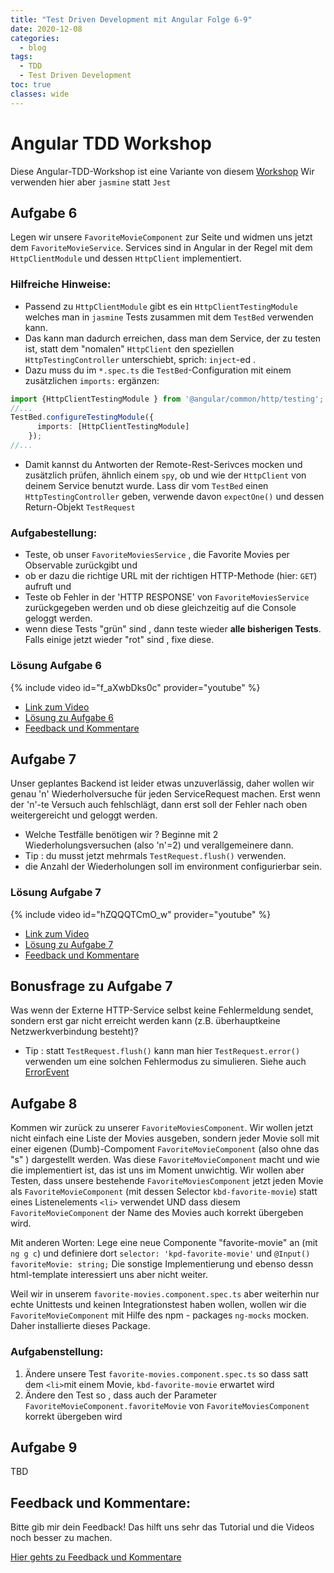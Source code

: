 ```yaml
---
title: "Test Driven Development mit Angular Folge 6-9"
date: 2020-12-08 
categories:
  - blog
tags:
  - TDD
  - Test Driven Development
toc: true
classes: wide
---
```

# Angular TDD Workshop
Diese Angular-TDD-Workshop ist eine Variante von diesem [Workshop](https://itnext.io/test-driven-development-in-an-angular-world-92c0c42a54d0)
Wir verwenden hier aber `jasmine` statt `Jest`

## Aufgabe 6
Legen wir unsere `FavoriteMovieComponent` zur Seite und widmen uns jetzt dem `FavoriteMovieService`. Services sind in Angular in der Regel mit dem `HttpClientModule` und dessen `HttpClient` implementiert. 

### Hilfreiche Hinweise:
* Passend zu `HttpClientModule` gibt es ein `HttpClientTestingModule` welches man in `jasmine` Tests zusammen mit dem `TestBed` verwenden kann. 
*  Das kann man dadurch erreichen, dass man dem Service, der zu testen ist,   statt dem "nomalen" `HttpClient` den speziellen `HttpTestingController` unterschiebt, sprich: `inject`-ed . 
* Dazu muss du im `*.spec.ts` die `TestBed`-Configuration mit einem zusätzlichen `imports:` ergänzen: 
```typescript
import {HttpClientTestingModule } from '@angular/common/http/testing';
//...
TestBed.configureTestingModule({
      imports: [HttpClientTestingModule]
    });
//...
``` 
* Damit kannst du Antworten der Remote-Rest-Serivces mocken und zusätzlich prüfen, ähnlich einem `spy`, ob und wie der `HttpClient` von deinem Service benutzt wurde. Lass dir vom `TestBed` einen `HttpTestingController` geben, verwende davon `expectOne()` und dessen Return-Objekt `TestRequest`
### Aufgabestellung:
* Teste, ob unser `FavoriteMoviesService` , die Favorite Movies per Observable zurückgibt und 
* ob er dazu die richtige URL mit der richtigen HTTP-Methode (hier: `GET`) aufruft und 
* Teste ob Fehler in der 'HTTP RESPONSE'  von `FavoriteMoviesService` zurückgegeben werden und ob diese gleichzeitig auf die Console geloggt werden.
* wenn diese Tests "grün" sind , dann teste wieder **alle bisherigen Tests**. Falls einige jetzt wieder "rot" sind , fixe diese. 
### Lösung Aufgabe 6 
{% include video id="f_aXwbDks0c" provider="youtube" %} 
* [Link zum Video](https://youtu.be/f_aXwbDks0c)
* [Lösung zu Aufgabe 6](https://github.com/bodote/tdd-angular/tree/v1.6) 
* [Feedback und Kommentare](https://github.com/bodote/bodote.github.io/discussions)


## Aufgabe 7
Unser geplantes Backend ist leider etwas unzuverlässig, daher wollen wir genau 'n' Wiederholversuche für jeden ServiceRequest machen. Erst wenn der 'n'-te Versuch auch fehlschlägt, dann erst soll der Fehler nach oben weitergereicht und geloggt werden.
* Welche Testfälle benötigen wir ? Beginne mit 2 Wiederholungsversuchen (also 'n'=2) und verallgemeinere dann.
* Tip : du musst jetzt mehrmals  `TestRequest.flush()` verwenden.
* die Anzahl der Wiederholungen soll im environment configurierbar sein.
### Lösung Aufgabe 7 
{% include video id="hZQQQTCmO_w" provider="youtube" %} 
* [Link zum Video](https://youtu.be/hZQQQTCmO_w)
* [Lösung zu Aufgabe 7](https://github.com/bodote/tdd-angular/tree/v1.7) 
* [Feedback und Kommentare](https://github.com/bodote/bodote.github.io/discussions)


## Bonusfrage zu Aufgabe 7
Was wenn der Externe HTTP-Service selbst keine Fehlermeldung sendet, sondern erst gar nicht erreicht werden kann (z.B. überhauptkeine Netzwerkverbindung besteht)?
* Tip : statt `TestRequest.flush()` kann man hier `TestRequest.error()` verwenden um eine solchen Fehlermodus zu simulieren. Siehe auch [ErrorEvent](https://developer.mozilla.org/en-US/docs/Web/API/ErrorEvent)

## Aufgabe 8
Kommen wir zurück zu unserer `FavoriteMoviesComponent`. Wir wollen jetzt nicht einfach eine Liste der Movies ausgeben, sondern jeder Movie soll mit einer eigenen (Dumb)-Compoment `FavoriteMovieComponent` (also ohne das "s" ) dargestellt werden. Was diese `FavoriteMovieComponent` macht und wie die implementiert ist, das ist uns im Moment unwichtig. 
Wir wollen aber Testen, dass unsere bestehende `FavoriteMoviesComponent` jetzt jeden Movie als `FavoriteMovieComponent` (mit dessen Selector `kbd-favorite-movie`) statt  eines Listenelements `<li>` verwendet  UND dass diesem `FavoriteMovieComponent` der Name des Movies auch korrekt übergeben wird. 

Mit anderen Worten:
Lege eine neue Componente "favorite-movie" an (mit `ng g c`) und definiere dort `selector: 'kpd-favorite-movie'` und `@Input() favoriteMovie: string;`
Die sonstige Implementierung und ebenso dessn html-template interessiert uns aber nicht weiter.

Weil wir in unserem `favorite-movies.component.spec.ts` aber weiterhin nur echte Unittests und keinen Integrationstest haben wollen, wollen wir die `FavoriteMovieComponent` mit Hilfe des npm - packages `ng-mocks` mocken. Daher installierte dieses Package.

### Aufgabenstellung: 
1. Ändere unsere Test `favorite-movies.component.spec.ts` so dass satt dem `<li>`mit einem Movie, `kbd-favorite-movie` erwartet wird
2. Ändere den Test so , dass auch der Parameter `FavoriteMovieComponent.favoriteMovie` von `FavoriteMoviesComponent` korrekt übergeben wird



## Aufgabe 9
TBD


## Feedback und Kommentare:
Bitte gib mir dein Feedback! Das hilft uns sehr das Tutorial und die Videos noch besser zu machen.

[Hier gehts zu Feedback und Kommentare](https://github.com/bodote/bodote.github.io/discussions) 